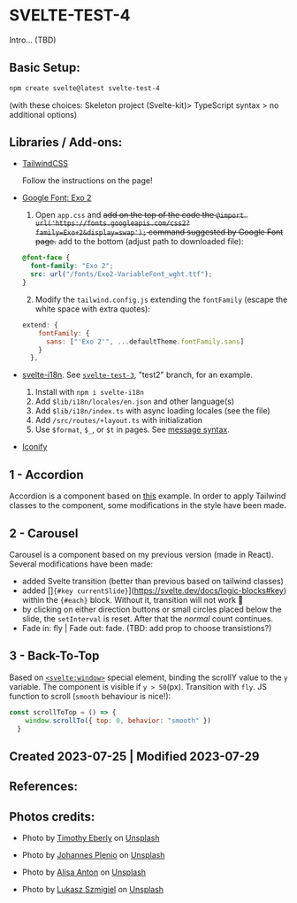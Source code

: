 # SVELTE-TEST-4

Intro... (TBD)
## Basic Setup:
```zsh
npm create svelte@latest svelte-test-4
``` 
(with these choices: Skeleton project (Svelte-kit)> TypeScript syntax > no additional options)

## Libraries / Add-ons:
- [TailwindCSS](https://tailwindcss.com/docs/guides/sveltekit) 

  Follow the instructions on the page!

- [Google Font: Exo 2](https://fonts.google.com/specimen/Exo+2?query=exo+2)

  1. Open `app.css` and ~~add on the top of the code the `@import url('https://fonts.googleapis.com/css2?family=Exo+2&display=swap');` command suggested by Google Font page.~~  add to the bottom (adjust path to downloaded file):
  ```css
  @font-face {
    font-family: "Exo 2";
    src: url("/fonts/Exo2-VariableFont_wght.ttf");
  }
  ```
  2. Modify the `tailwind.config.js` extending the `fontFamily` (escape the white space with extra quotes): 
  ```js
  extend: {
      fontFamily: {
        sans: ["'Exo 2'", ...defaultTheme.fontFamily.sans]
      }
    },  
  ```
- [svelte-i18n](https://www.npmjs.com/package/svelte-i18n). See [`svelte-test-3`](https://github.com/andrealacamera/svelte-test-3), "test2" branch, for an example. 

  1. Install with `npm i svelte-i18n`
  2. Add `$lib/i18n/locales/en.json` and other language(s) 
  3. Add `$lib/i18n/index.ts` with async loading locales (see the file)
  4. Add `/src/routes/+layout.ts` with initialization
  5. Use `$format`, `$_`, or `$t` in pages. See [message syntax](https://formatjs.io/docs/core-concepts/icu-syntax).

- [Iconify](https://iconify.design/) 

## 1 - Accordion

Accordion is a component based on [this](https://svelte.dev/repl/c109f83f3c114cb7829f04fe2440ef94?version=4.1.1) example. In order to apply Tailwind classes to the component, some modifications in the style have been made.

## 2 - Carousel

Carousel is a component based on my previous version (made in React). Several modifications have been made:
- added Svelte transition (better than previous based on tailwind classes)
- added []`{#key currentSlide}`](https://svelte.dev/docs/logic-blocks#key) within the `{#each}` block. Without it, transition will not work 🤔  
- by clicking on either direction buttons or small circles placed below the slide, the `setInterval` is reset. After that the _normal_ count continues.
- Fade in: fly | Fade out: fade. (TBD: add prop to choose transistions?)

## 3 - Back-To-Top 

Based on [`<svelte:window>`](https://svelte.dev/docs/special-elements#svelte-window) special element, binding the scrollY value to the `y` variable. The component is visible if `y > 50`(px). Transition with `fly`. JS function to scroll (`smooth` behaviour is nice!):
```js
const scrollToTop = () => {
    window.scrollTo({ top: 0, behavior: "smooth" })
  }
```  


## Created 2023-07-25 | Modified 2023-07-29

## References:

## Photos credits: 
- Photo by <a href="https://unsplash.com/@timothyeberly?utm_source=unsplash&utm_medium=referral&utm_content=creditCopyText">Timothy Eberly</a> on <a href="https://unsplash.com/wallpapers/nature/autumn?utm_source=unsplash&utm_medium=referral&utm_content=creditCopyText">Unsplash</a>
  
- Photo by <a href="https://unsplash.com/@jplenio?utm_source=unsplash&utm_medium=referral&utm_content=creditCopyText">Johannes Plenio</a> on <a href="https://unsplash.com/wallpapers/nature/autumn?utm_source=unsplash&utm_medium=referral&utm_content=creditCopyText">Unsplash</a>
  
- Photo by <a href="https://unsplash.com/@alisaanton?utm_source=unsplash&utm_medium=referral&utm_content=creditCopyText">Alisa Anton</a> on <a href="https://unsplash.com/wallpapers/nature/autumn?utm_source=unsplash&utm_medium=referral&utm_content=creditCopyText">Unsplash</a>
  
- Photo by <a href="https://unsplash.com/@szmigieldesign?utm_source=unsplash&utm_medium=referral&utm_content=creditCopyText">Lukasz Szmigiel</a> on <a href="https://unsplash.com/wallpapers/nature/autumn?utm_source=unsplash&utm_medium=referral&utm_content=creditCopyText">Unsplash</a>
  